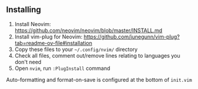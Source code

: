 ## Installing
1. Install Neovim: https://github.com/neovim/neovim/blob/master/INSTALL.md
1. Install vim-plug for Neovim: https://github.com/junegunn/vim-plug?tab=readme-ov-file#installation
2. Copy these files to your `~/.config/nvim/` directory
1. Check all files, comment out/remove lines relating to languages you don't need
4. Open `nvim`, run `:PlugInstall` command

Auto-formatting and format-on-save is configured at the bottom of `init.vim`
